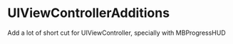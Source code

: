 UIViewControllerAdditions
=========================

Add a lot of short cut for UIViewController, specially with MBProgressHUD
